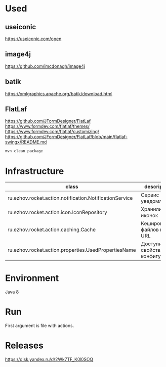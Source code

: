 # Used

## useiconic

https://useiconic.com/open

## image4j

https://github.com/imcdonagh/image4j

## batik

https://xmlgraphics.apache.org/batik/download.html

## FlatLaf

https://github.com/JFormDesigner/FlatLaf
https://www.formdev.com/flatlaf/themes/
https://www.formdev.com/flatlaf/customizing/
https://github.com/JFormDesigner/FlatLaf/blob/main/flatlaf-swingx/README.md

```bash
mvn clean package
```

# Infrastructure

|class| description                         |
|-----|-------------------------------------|
|ru.ezhov.rocket.action.notification.NotificationService| Сервис уведомлений                  |
|ru.ezhov.rocket.action.icon.IconRepository| Хранилище иконок                    |
| ru.ezhov.rocket.action.caching.Cache | Кеширование файлов по URL           |
|ru.ezhov.rocket.action.properties.UsedPropertiesName| Доступные свойства для конфигурации |

# Environment

Java 8

# Run

First argument is file with actions.

# Releases
https://disk.yandex.ru/d/2Wk7TF_K0l0SOQ  

